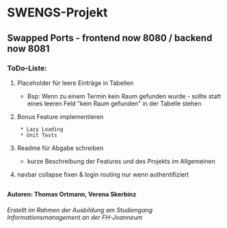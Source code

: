 # SWENGS-Projekt
## Swapped Ports - frontend now 8080 / backend now 8081
### ToDo-Liste:
1. Placeholder für leere Einträge in Tabellen 
    * Bsp: Wenn zu einem Termin kein Raum gefunden wurde - sollte statt
    eines leeren Feld "kein Raum gefunden" in der Tabelle stehen
2. Bonus Feature implementieren
        
        * Lazy Loading        
        * Unit Tests
3. Readme für Abgabe schreiben
    * kurze Beschreibung der Features und des Projekts im Allgemeinen
    
4. navbar collapse fixen & login routing nur wenn authentifiziert
    
 
##    
#### Autoren: Thomas Ortmann, Verena Skerbinz
###### Erstellt im Rahmen der Ausbildung am Studiengang Informationsmanagement an der FH-Joanneum



